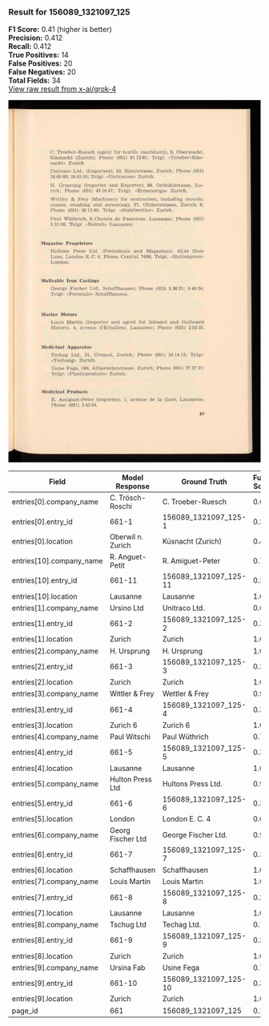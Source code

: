 ### Result for 156089_1321097_125
**F1 Score:** 0.41 (higher is better)<br>**Precision:** 0.412<br>**Recall:** 0.412<br>**True Positives:** 14<br>**False Positives:** 20<br>**False Negatives:** 20<br>**Total Fields:** 34<br>[View raw result from x-ai/grok-4](https://github.com/RISE-UNIBAS/humanities_data_benchmark/blob/main/results/2025-10-28/T0401/request_T0401_156089_1321097_125.json)

<img src="https://github.com/RISE-UNIBAS/humanities_data_benchmark/blob/main/benchmarks/company_lists/images/156089_1321097_125.jpg?raw=true" alt="156089_1321097_125" width="600px">

| Field | Model Response | Ground Truth | Fuzzy Score | Match |
|-------|----------------|--------------|-------------|-------|
| entries[0].company_name | C. Trösch-Roschi | C. Troeber-Ruesch | 0.606 | ❌ |
| entries[0].entry_id | 661-1 | 156089_1321097_125-1 | 0.320 | ❌ |
| entries[0].location | Oberwil n. Zurich | Küsnacht (Zurich) | 0.471 | ❌ |
| entries[10].company_name | R. Anguet-Petit | R. Amiguet-Peter | 0.774 | ❌ |
| entries[10].entry_id | 661-11 | 156089_1321097_125-11 | 0.370 | ❌ |
| entries[10].location | Lausanne | Lausanne | 1.000 | ✅ |
| entries[1].company_name | Ursino Ltd | Unitraco Ltd. | 0.609 | ❌ |
| entries[1].entry_id | 661-2 | 156089_1321097_125-2 | 0.320 | ❌ |
| entries[1].location | Zurich | Zurich | 1.000 | ✅ |
| entries[2].company_name | H. Ursprung | H. Ursprung | 1.000 | ✅ |
| entries[2].entry_id | 661-3 | 156089_1321097_125-3 | 0.320 | ❌ |
| entries[2].location | Zurich | Zurich | 1.000 | ✅ |
| entries[3].company_name | Wittler & Frey | Wettler & Frey | 0.929 | ✅ |
| entries[3].entry_id | 661-4 | 156089_1321097_125-4 | 0.320 | ❌ |
| entries[3].location | Zurich 6 | Zurich 6 | 1.000 | ✅ |
| entries[4].company_name | Paul Witschi | Paul Wüthrich | 0.720 | ❌ |
| entries[4].entry_id | 661-5 | 156089_1321097_125-5 | 0.320 | ❌ |
| entries[4].location | Lausanne | Lausanne | 1.000 | ✅ |
| entries[5].company_name | Hulton Press Ltd | Hultons Press Ltd. | 0.941 | ✅ |
| entries[5].entry_id | 661-6 | 156089_1321097_125-6 | 0.320 | ❌ |
| entries[5].location | London | London E. C. 4 | 0.600 | ❌ |
| entries[6].company_name | Georg Fischer Ltd | George Fischer Ltd. | 0.944 | ✅ |
| entries[6].entry_id | 661-7 | 156089_1321097_125-7 | 0.320 | ❌ |
| entries[6].location | Schaffhausen | Schaffhausen | 1.000 | ✅ |
| entries[7].company_name | Louis Martin | Louis Martin | 1.000 | ✅ |
| entries[7].entry_id | 661-8 | 156089_1321097_125-8 | 0.320 | ❌ |
| entries[7].location | Lausanne | Lausanne | 1.000 | ✅ |
| entries[8].company_name | Tschug Ltd | Techag Ltd. | 0.762 | ❌ |
| entries[8].entry_id | 661-9 | 156089_1321097_125-9 | 0.320 | ❌ |
| entries[8].location | Zurich | Zurich | 1.000 | ✅ |
| entries[9].company_name | Ursina Fab | Usine Fega | 0.700 | ❌ |
| entries[9].entry_id | 661-10 | 156089_1321097_125-10 | 0.370 | ❌ |
| entries[9].location | Zurich | Zurich | 1.000 | ✅ |
| page_id | 661 | 156089_1321097_125 | 0.190 | ❌ |
